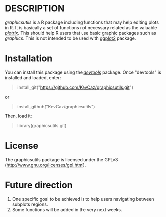 # DESCRIPTION
*graphicsutils* is a R package including functions that may help editing plots in R. It is basically a set of functions not necessary related as the valuable [*plotrix*](http://cran.r-project.org/web/packages/plotrix/index.html). This should help R users that use basic graphic packages such as *graphics*. This is not intended to be used with [ggplot2](http://cran.r-project.org/web/packages/ggplot2/index.html) package.

# Installation
You can install this package using the  [*devtools*](http://cran.r-project.org/web/packages/devtools/index.html) package. Once "devtools" is installed and loaded, enter:

> install_git("https://github.com/KevCaz/graphicsutils.git")

or

> install_github("KevCaz/graphicsutils")

Then, load it:

> library(graphicsutils.git)

# License
The graphicsutils package is licensed under the GPLv3 (http://www.gnu.org/licenses/gpl.html).

# Future direction
1. One specific goal to be achieved is to help users navigating between subplots regions.
2. Some functions will be added in the very next weeks.

